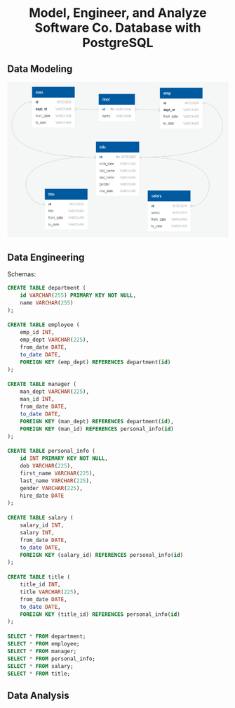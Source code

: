 # <p align="center"> Model, Engineer, and Analyze Software Co. Database with PostgreSQL</p>


## Data Modeling
![entity-relationship-diagram](entity-relationship-diagram.png)

## Data Engineering

Schemas:

```sql
CREATE TABLE department (
    id VARCHAR(255) PRIMARY KEY NOT NULL,
    name VARCHAR(255)
);

CREATE TABLE employee (
    emp_id INT,
    emp_dept VARCHAR(225),
    from_date DATE,
    to_date DATE,
    FOREIGN KEY (emp_dept) REFERENCES department(id)
);

CREATE TABLE manager (
    man_dept VARCHAR(225),
    man_id INT,
    from_date DATE,
    to_date DATE,
    FOREIGN KEY (man_dept) REFERENCES department(id),
    FOREIGN KEY (man_id) REFERENCES personal_info(id)
);

CREATE TABLE personal_info (
    id INT PRIMARY KEY NOT NULL,
    dob VARCHAR(225),
    first_name VARCHAR(225),
    last_name VARCHAR(225),
    gender VARCHAR(225),
    hire_date DATE
);

CREATE TABLE salary (
    salary_id INT,
    salary INT,
    from_date DATE,
    to_date DATE,
    FOREIGN KEY (salary_id) REFERENCES personal_info(id)
);

CREATE TABLE title (
    title_id INT,
    title VARCHAR(225),
    from_date DATE,
    to_date DATE,
    FOREIGN KEY (title_id) REFERENCES personal_info(id)
);

SELECT * FROM department;
SELECT * FROM employee;
SELECT * FROM manager;
SELECT * FROM personal_info;
SELECT * FROM salary;
SELECT * FROM title;

```

## Data Analysis
